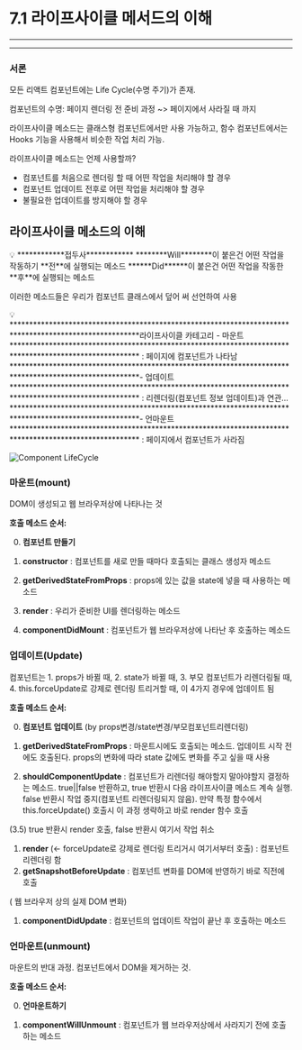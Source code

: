 # 7.1 라이프사이클 메서드의 이해

---

---

### 서론

모든 리액트 컴포넌트에는 Life Cycle(수명 주기)가 존재.

컴포넌트의 수명: 페이지 렌더링 전 준비 과정 ~> 페이지에서 사라질 때 까지

라이프사이클 메소드는 클래스형 컴포넌트에서만 사용 가능하고, 함수 컴포넌트에서는 Hooks 기능을 사용해서 비슷한 작업 처리 가능.

라이프사이클 메소드는 언제 사용할까?

- 컴포넌트를 처음으로 렌더링 할 때 어떤 작업을 처리해야 할 경우
- 컴포넌트 업데이트 전후로 어떤 작업을 처리해야 할 경우
- 불필요한 업데이트를 방지해야 할 경우

## 라이프사이클 메소드의 이해

<aside>
💡 ************접두사************ 
********Will********이 붙은건 어떤 작업을 작동하기 **전**에 실행되는 메소드
******Did******이 붙은건 어떤 작업을 작동한 **후**에 실행되는 메소드

</aside>

이러한 메소드들은 우리가 컴포넌트 클래스에서 덮어 써 선언하여 사용

<aside>
💡 ********************************************************************************************************라이프사이클 카테고리
- 마운트******************************************************************************************************** : 페이지에 컴포넌트가 나타남
********************************************************************************************************- 업데이트******************************************************************************************************** : 리렌더링(컴포넌트 정보 업데이트)과 연관…
********************************************************************************************************- 언마운트******************************************************************************************************** : 페이지에서 컴포넌트가 사라짐

</aside>

![Component LifeCycle](https://i.imgur.com/cNfpEph.png)

### 마운트(mount)

DOM이 생성되고 웹 브라우저상에 나타나는 것

**호출 메소드 순서:** 

 0. **컴포넌트 만들기**

1. **constructor** : 컴포넌트를 새로 만들 때마다 호출되는 클래스 생성자 메소드
2. **getDerivedStateFromProps** : props에 있는 값을 state에 넣을 때 사용하는 메소드
3. **render** : 우리가 준비한 UI를 렌더링하는 메소드
4. **componentDidMount** : 컴포넌트가 웹 브라우저상에 나타난 후 호출하는 메소드

### 업데이트(Update)

컴포넌트는 1. props가 바뀔 때, 2. state가 바뀔 때, 3. 부모 컴포넌트가 리렌더링될 때, 4. this.forceUpdate로 강제로 렌더링 트리거할 때, 이 4가지 경우에 업데이트 됨

**호출 메소드 순서:** 

 0. **컴포넌트 업데이트** (by props변경/state변경/부모컴포넌트리렌더링)

1. ************getDerivedStateFromProps************ : 마운트시에도 호출되는 메소드. 업데이트 시작 전에도 호출된다. props의 변화에 따라 state 값에도 변화를 주고 싶을 때 사용
2. **shouldComponentUpdate** : 컴포넌트가 리렌더링 해야할지 말아야할지 결정하는 메소드. true||false 반환하고, true 반환시 다음 라이프사이클 메소드 계속 실행. false 반환시 작업 중지(컴포넌트 리렌더링되지 않음). 만약 특정 함수에서 this.forceUpdate() 호출시 이 과정 생략하고 바로 render 함수 호출

(3.5) true 반환시 render 호출, false 반환시 여기서 작업 취소

1. **render** (← forceUpdate로 강제로 렌더링 트리거시 여기서부터 호출) : 컴포넌트 리렌더링 함
2. **getSnapshotBeforeUpdate** : 컴포넌트 변화를 DOM에 반영하기 바로 직전에 호출

( 웹 브라우저 상의 실제 DOM 변화)

1. ************************************componentDidUpdate************************************ : 컴포넌트의 업데이트 작업이 끝난 후 호출하는 메소드

### 언마운트(unmount)

마운트의 반대 과정. 컴포넌트에서 DOM을 제거하는 것.

**호출 메소드 순서:** 

 0. ******************언마운트하기******************

1. ******************************************componentWillUnmount****************************************** : 컴포넌트가 웹 브라우저상에서 사라지기 전에 호출하는 메소드